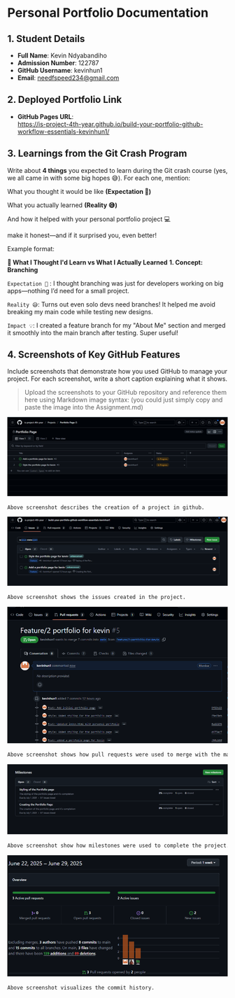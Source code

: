 # Personal Portfolio Documentation

## 1. Student Details

- **Full Name**: Kevin Ndyabandiho
- **Admission Number**: 122787
- **GitHub Username**: kevinhun1
- **Email**: needfspeed234@gmail.com

## 2. Deployed Portfolio Link

- **GitHub Pages URL**:  
  https://is-project-4th-year.github.io/build-your-portfolio-github-workflow-essentials-kevinhun1/

## 3. Learnings from the Git Crash Program

Write about **4 things** you expected to learn during the Git crash course (yes, we all came in with some big hopes 😅).
For each one, mention:

What you thought it would be like **(Expectation 👀)**

What you actually learned **(Reality 😅)**

And how it helped with your personal portfolio project 💻

make it honest—and if it surprised you, even better!

Example format:

**🧠 What I Thought I'd Learn vs What I Actually Learned**
**1. Concept: Branching**

`Expectation 👀` : I thought branching was just for developers working on big apps—nothing I’d need for a small project.

`Reality 😅`: Turns out even solo devs need branches! It helped me avoid breaking my main code while testing new designs.

`Impact 💡`: I created a feature branch for my "About Me" section and merged it smoothly into the main branch after testing. Super useful!

## 4. Screenshots of Key GitHub Features

Include screenshots that demonstrate how you used GitHub to manage your project. For each screenshot, write a short caption explaining what it shows.

> Upload the screenshots to your GitHub repository and reference them here using Markdown image syntax:
> (you could just simply copy and paste the image into the Assignment.md)

![Describes how i created the project called "Portfolio Page"](project_page.png)

```markdown
Above screenshot describes the creation of a project in github.
```
![Shows the issues created in the "Portfolio Page" project](issues.png)

```markdown
Above screenshot shows the issues created in the project.
```
![Shows the pull requests made](pullrequests.png)

```markdown
Above screenshot shows how pull requests were used to merge with the main branch.
```
![Shows all the milestones created. They are bound by time using a date.](milestones.png)

```markdown
Above screenshot show how milestones were used to complete the project.
```

![Visualizes the commits.](commits.png)

```markdown
Above screenshot visualizes the commit history.
```
